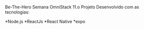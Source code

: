 Be-The-Hero
Semana OmniStack 11.o
Projeto Desenvolvido com as tecnologias:

*Node.js
*ReactJs
*React Native
*expo
